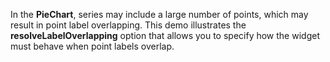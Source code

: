 In&nbsp;the **PieChart**, series may include a&nbsp;large number of&nbsp;points, which may result in&nbsp;point label overlapping. This demo illustrates the **resolveLabelOverlapping** option that allows you to&nbsp;specify how the widget must behave when point labels overlap.